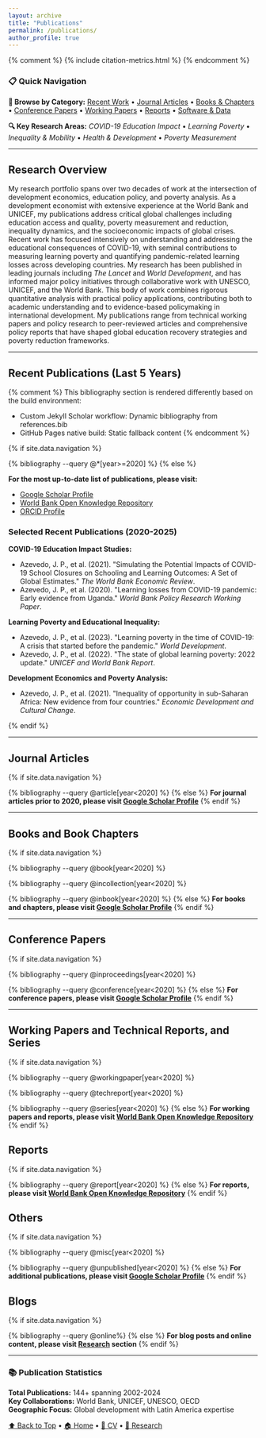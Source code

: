 ```yaml
---
layout: archive
title: "Publications"
permalink: /publications/
author_profile: true
---
```


<!-- Include citation metrics at the top -->
{% comment %}
{% include citation-metrics.html %}
{% endcomment %}

### 📋 Quick Navigation

**📑 Browse by Category:** [Recent Work](#recent-publications-last-5-years) • [Journal Articles](#journal-articles) • [Books & Chapters](#books-and-book-chapters) • [Conference Papers](#conference-papers) • [Working Papers](#working-papers-and-technical-reports-and-series) • [Reports](#reports) • [Software & Data](#software-and-data)

**🔍 Key Research Areas:** *COVID-19 Education Impact* • *Learning Poverty* • *Inequality & Mobility* • *Health & Development* • *Poverty Measurement*

---

## Research Overview

My research portfolio spans over two decades of work at the intersection of development economics, education policy, and poverty analysis. As a development economist with extensive experience at the World Bank and UNICEF, my publications address critical global challenges including education access and quality, poverty measurement and reduction, inequality dynamics, and the socioeconomic impacts of global crises. Recent work has focused intensively on understanding and addressing the educational consequences of COVID-19, with seminal contributions to measuring learning poverty and quantifying pandemic-related learning losses across developing countries. My research has been published in leading journals including *The Lancet* and *World Development*, and has informed major policy initiatives through collaborative work with UNESCO, UNICEF, and the World Bank. This body of work combines rigorous quantitative analysis with practical policy applications, contributing both to academic understanding and to evidence-based policymaking in international development. My publications range from technical working papers and policy research to peer-reviewed articles and comprehensive policy reports that have shaped global education recovery strategies and poverty reduction frameworks.

---

## Recent Publications (Last 5 Years)

{% comment %}
This bibliography section is rendered differently based on the build environment:
- Custom Jekyll Scholar workflow: Dynamic bibliography from references.bib
- GitHub Pages native build: Static fallback content
{% endcomment %}

{% if site.data.navigation %}
<!-- Jekyll Scholar is available in CI builds -->
{% bibliography --query @*[year>=2020] %}
{% else %}
<!-- Static fallback for GitHub Pages build -->

**For the most up-to-date list of publications, please visit:**

- [Google Scholar Profile](https://scholar.google.com/citations?user=lTKXA78AAAAJ)
- [World Bank Open Knowledge Repository](https://openknowledge.worldbank.org/entities/person/360f7a2e-0784-56e1-acf4-7f805fd50257)
- [ORCID Profile](https://orcid.org/0000-0002-3844-215X)

### Selected Recent Publications (2020-2025)

**COVID-19 Education Impact Studies:**

- Azevedo, J. P., et al. (2021). "Simulating the Potential Impacts of COVID-19 School Closures on Schooling and Learning Outcomes: A Set of Global Estimates." *The World Bank Economic Review*.
- Azevedo, J. P., et al. (2020). "Learning losses from COVID-19 pandemic: Early evidence from Uganda." *World Bank Policy Research Working Paper*.

**Learning Poverty and Educational Inequality:**

- Azevedo, J. P., et al. (2023). "Learning poverty in the time of COVID-19: A crisis that started before the pandemic." *World Development*.
- Azevedo, J. P., et al. (2022). "The state of global learning poverty: 2022 update." *UNICEF and World Bank Report*.

**Development Economics and Poverty Analysis:**

- Azevedo, J. P., et al. (2021). "Inequality of opportunity in sub-Saharan Africa: New evidence from four countries." *Economic Development and Cultural Change*.

{% endif %}

---

## Journal Articles

{% if site.data.navigation %}
<!-- Jekyll Scholar is available in CI builds -->
{% bibliography --query @article[year<2020] %}
{% else %}
**For journal articles prior to 2020, please visit [Google Scholar Profile](https://scholar.google.com/citations?user=lTKXA78AAAAJ)**
{% endif %}

---

## Books and Book Chapters

{% if site.data.navigation %}
<!-- Jekyll Scholar is available in CI builds -->
{% bibliography --query @book[year<2020] %}

{% bibliography --query @incollection[year<2020] %}

{% bibliography --query @inbook[year<2020] %}
{% else %}
**For books and chapters, please visit [Google Scholar Profile](https://scholar.google.com/citations?user=lTKXA78AAAAJ)**
{% endif %}

---

## Conference Papers

{% if site.data.navigation %}
<!-- Jekyll Scholar is available in CI builds -->
{% bibliography --query @inproceedings[year<2020] %}

{% bibliography --query @conference[year<2020] %}
{% else %}
**For conference papers, please visit [Google Scholar Profile](https://scholar.google.com/citations?user=lTKXA78AAAAJ)**
{% endif %}

---

## Working Papers and Technical Reports, and Series

{% if site.data.navigation %}
<!-- Jekyll Scholar is available in CI builds -->
{% bibliography --query @workingpaper[year<2020] %}

{% bibliography --query @techreport[year<2020] %}

{% bibliography --query @series[year<2020] %}
{% else %}
**For working papers and reports, please visit [World Bank Open Knowledge Repository](https://openknowledge.worldbank.org/entities/person/360f7a2e-0784-56e1-acf4-7f805fd50257)**
{% endif %}

## Reports

{% if site.data.navigation %}
<!-- Jekyll Scholar is available in CI builds -->
{% bibliography --query @report[year<2020] %}
{% else %}
**For reports, please visit [World Bank Open Knowledge Repository](https://openknowledge.worldbank.org/entities/person/360f7a2e-0784-56e1-acf4-7f805fd50257)**
{% endif %}

## Others

{% if site.data.navigation %}
<!-- Jekyll Scholar is available in CI builds -->
{% bibliography --query @misc[year<2020] %}

{% bibliography --query @unpublished[year<2020] %}
{% else %}
**For additional publications, please visit [Google Scholar Profile](https://scholar.google.com/citations?user=lTKXA78AAAAJ)**
{% endif %}

## Blogs

{% if site.data.navigation %}
<!-- Jekyll Scholar is available in CI builds -->
{% bibliography --query @online%}
{% else %}
**For blog posts and online content, please visit [Research](/research/) section**
{% endif %}

---

### 📚 **Publication Statistics**

**Total Publications:** 144+ spanning 2002-2024  
**Key Collaborations:** World Bank, UNICEF, UNESCO, OECD  
**Geographic Focus:** Global development with Latin America expertise  

[⬆️ Back to Top](#top) • [🏠 Home](/) • [📝 CV](/cv/) • [💼 Research](/research/)
 
 
 
  
 